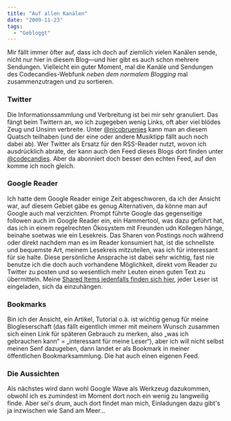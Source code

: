 ```yaml
---
title: "Auf allen Kanälen"
date: "2009-11-23"
tags:
  - "Gebloggt"
---
```


Mir fällt immer öfter auf, dass ich doch auf ziemlich vielen Kanälen sende, nicht nur hier in diesem Blog—und hier gibt es auch schon mehrere Sendungen. Vielleicht ein guter Moment, mal die Kanäle und Sendungen des Codecandies-Webfunk _neben dem normalem Blogging_ mal zusammenzutragen und zu sortieren.

### Twitter
Die Informationssammlung und Verbreitung ist bei mir sehr granuliert. Das fängt beim Twittern an, wo ich zugegeben wenig Links, oft aber viel blödes Zeug und Unsinn verbreite. Unter [@nicobruenjes](http://twitter.com/nicobruenjes) kann man an diesem Quatsch teilhaben (und der eine oder andere Musiktipp fällt auch noch dabei ab). Wer Twitter als Ersatz für den RSS-Reader nutzt, wovon ich ausdrücklich abrate, der kann auch den Feed dieses Blogs dort finden unter [@codecandies](http://twitter.com/codecandies). Aber da abonniert doch besser den echten Feed, auf den komme ich noch gleich.

### Google Reader
Ich hatte dem Google Reader einige Zeit abgeschworen, da ich der Ansicht war, auf diesem Gebiet gäbe es genug Alternativen, da könne man auf Google auch mal verzichten. Prompt führte Google das gegenseitige followen auch im Google Reader ein, ein Hammertool, was dazu geführt hat, das ich in einem regelrechten Ökosystem mit Freunden udn Kollegen hänge, beinahe soetwas wie ein Lesekreis. Das Sharen von Postings noch während oder direkt nachdem man es im Reader konsumiert hat, ist die schnellste und bequemste Art, meinem Lesekreis mitzuteilen, was ich für interessant für sie halte. Diese persönliche Ansprache ist dabei sehr wichtig, fast nie benutze ich die doch auch vorhandene Möglichkeit, direkt vom Reader zu Twitter zu posten und so wesentlich mehr Leuten einen guten Text zu übermitteln. Meine [Shared Items jedenfalls finden sich hier](http://www.google.com/reader/shared/14283448838960217519), jeder Leser ist eingeladen, sich da einzuhängen.

### Bookmarks
Bin ich der Ansicht, ein Artikel, Tutorial o.ä. ist wichtig genug für meine Blogleserschaft (das fällt eigentlich immer mit meinem Wunsch zusammen sich einen Link für späteren Gebrauch zu merken, also „was ich gebrauchen kann“ = „interessant für meine Leser“), aber ich will nicht selbst meinen Senf dazugeben, dann landet er als Bookmark in meiner öffentlichen Bookmarksammlung. Die hat auch einen eigenen Feed.

### Die Aussichten
Als nächstes wird dann wohl Google Wave als Werkzeug dazukommen, obwohl ich es zumindest im Moment dort noch ein wenig zu langweilig finde. Aber sei's drum, auch dort findet man mich, Einladungen dazu gibt's ja inzwischen wie Sand am Meer…
